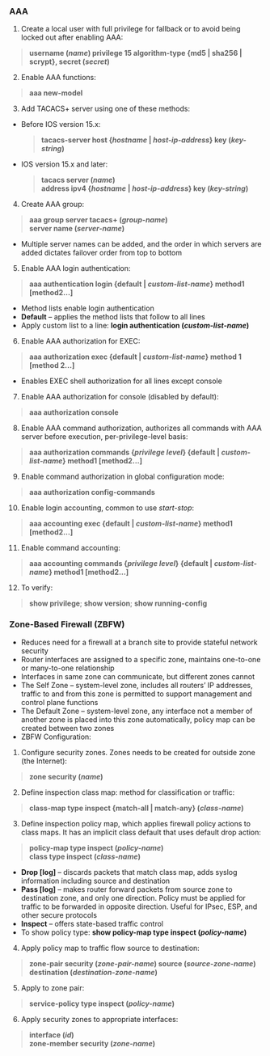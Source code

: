 ### AAA  
1. Create a local user with full privilege for fallback or to avoid being locked out after enabling AAA:  
> **username (*name*) privilege 15 algorithm-type {md5 | sha256 | scrypt}, secret (*secret*)**  
2. Enable AAA functions:  
> **aaa new-model**  
3. Add TACACS+ server using one of these methods:  
* Before IOS version 15.x:  
  > **tacacs-server host {*hostname* | *host-ip-address*} key (*key-string*)**  
* IOS version 15.x and later:  
  > **tacacs server (*name*)**  
  > **address ipv4 {*hostname* | *host-ip-address*} key (*key-string*)**  
4. Create AAA group:  
 > **aaa group server tacacs+ (*group-name*)**  
 > **server name (*server-name*)**  
* Multiple server names can be added, and the order in which servers are added dictates failover order from top to bottom  
5. Enable AAA login authentication:  
 > **aaa authentication login {default | *custom-list-name*} method1 [method2...]**  
* Method lists enable login authentication  
* **Default** – applies the method lists that follow to all lines  
* Apply custom list to a line: **login authentication (*custom-list-name*)**  
6. Enable AAA authorization for EXEC:  
> **aaa authorization exec {default | *custom-list-name*} method 1 [method 2...]**  
* Enables EXEC shell authorization for all lines except console  
7. Enable AAA authorization for console (disabled by default):  
> **aaa authorization console**  
8. Enable AAA command authorization, authorizes all commands with AAA server before execution, per-privilege-level basis:  
> **aaa authorization commands {*privilege level*} {default | *custom-list-name*} method1 [method2…]**  
9. Enable command authorization in global configuration mode:  
> **aaa authorization config-commands**  
10. Enable login accounting, common to use *start-stop*:  
> **aaa accounting exec {default | *custom-list-name*} method1 [method2…]**  
11. Enable command accounting:  
> **aaa accounting commands {*privilege level*} {default | *custom-list-name*} method1 [method2…]**  
12. To verify:  
> **show privilege**; **show version**; **show running-config**  


### Zone-Based Firewall (ZBFW)  
* Reduces need for a firewall at a branch site to provide stateful network security  
* Router interfaces are assigned to a specific zone, maintains one-to-one or many-to-one relationship  
* Interfaces in same zone can communicate, but different zones cannot  
* The Self Zone – system-level zone, includes all routers’ IP addresses, traffic to and from this zone is permitted to support management and control plane functions  
* The Default Zone – system-level zone, any interface not a member of another zone is placed into this zone automatically, policy map can be created between two zones  
* ZBFW Configuration:  
1. Configure security zones. Zones needs to be created for outside zone (the Internet):  
> **zone security (*name*)**  
2. Define inspection class map: method for classification or traffic:  
> **class-map type inspect {match-all | match-any} (*class-name*)**  
3. Define inspection policy map, which applies firewall policy actions to class maps. It has an implicit class default that uses default drop action:  
> **policy-map type inspect (*policy-name*)**  
> **class type inspect (*class-name*)**  
* **Drop [log]** – discards packets that match class map, adds syslog information including source and destination  
* **Pass [log]** – makes router forward packets from source zone to destination zone, and only one direction. Policy must be applied for traffic to be forwarded in opposite direction. Useful for IPsec, ESP, and other secure protocols  
* **Inspect** – offers state-based traffic control  
* To show policy type: **show policy-map type inspect (*policy-name*)**  
4. Apply policy map to traffic flow source to destination:  
> **zone-pair security (*zone-pair-name*) source (*source-zone-name*) destination (*destination-zone-name*)**  
5. Apply to zone pair:  
> **service-policy type inspect (*policy-name*)**  
6. Apply security zones to appropriate interfaces:  
> **interface (*id*)**  
> **zone-member security (*zone-name*)**  



